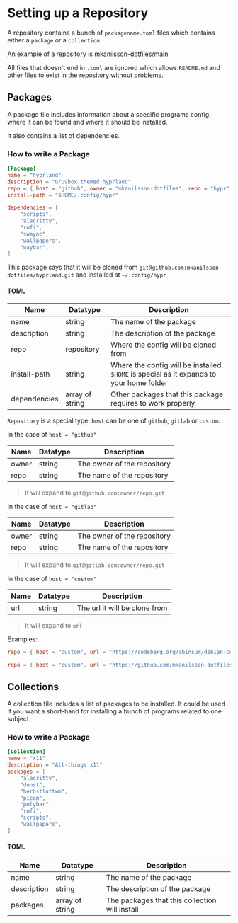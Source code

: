 # Setting up a Repository

A repository contains a bunch of `packagename.toml` files which contains either a `package` or a `collection`.

An example of a repository is [mkanilsson-dotfiles/main](https://github.com/mkanilsson-dotfiles/main)

All files that doesn't end in `.toml` are ignored which allows `README.md` and other files to exist in the repository without problems.

## Packages

A package file includes information about a specific programs config, where it can be found and where it should be installed.

It also contains a list of dependencies.

### How to write a Package

```toml
[Package]
name = "hyprland"
description = "Gruvbox themed hyprland"
repo = { host = "github", owner = "mkanilsson-dotfiles", repo = "hypr" }
install-path = "$HOME/.config/hypr"

dependencies = [
    "scripts",
    "alacritty",
    "rofi",
    "swaync",
    "wallpapers",
    "waybar",
]
```

This package says that it will be cloned from `git@github.com:mkanilsson-dotfiles/hyprland.git` and installed at `~/.config/hypr`

#### TOML

| Name         | Datatype        | Description                                                                              |
|--------------|-----------------|------------------------------------------------------------------------------------------|
| name         | string          | The name of the package                                                                  |
| description  | string          | The description of the package                                                           |
| repo         | repository      | Where the config will be cloned from                                                     |
| install-path | string          | Where the config will be installed. `$HOME` is special as it expands to your home folder |
| dependencies | array of string | Other packages that this package requires to work properly                               |

`Repository` is a special type. `host` can be one of `github`, `gitlab` or `custom`.


In the case of `host = "github"`

| Name  | Datatype | Description                 |
|-------|----------|-----------------------------|
| owner | string   | The owner of the repository |
| repo  | string   | The name of the repository  |

> It will expand to `git@github.com:owner/repo.git`


In the case of `host = "gitlab"`

| Name  | Datatype | Description                 |
|-------|----------|-----------------------------|
| owner | string   | The owner of the repository |
| repo  | string   | The name of the repository  |

> It will expand to `git@gitlab.com:owner/repo.git`


In the case of `host = "custom"`

| Name | Datatype | Description                   |
|------|----------|-------------------------------|
| url  | string   | The url it will be clone from |

> It will expand to `url`

Examples:

```toml
repo = { host = "custom", url = "https://codeberg.org/abinsur/debian-conf" } # This will download it from `https://codeberg.org/abinsur/debian-conf`

repo = { host = "custom", url = "https://github.com/mkanilsson-dotfiles/hyprland" } # This will download it from `https://github.com/mkanilsson-dotfiles` (e.g. not via ssh)
```


## Collections

A collection file includes a list of packages to be installed. 
It could be used if you want a short-hand for installing a bunch of programs related to one subject.

### How to write a Package

```toml
[Collection]
name = "x11"
description = "All-things x11"
packages = [
    "alacritty",
    "dunst",
    "herbstluftwm",
    "picom",
    "polybar",
    "rofi",
    "scripts",
    "wallpapers",
]
```


#### TOML

| Name        | Datatype        | Description                                    |
|-------------|-----------------|------------------------------------------------|
| name        | string          | The name of the package                        |
| description | string          | The description of the package                 |
| packages    | array of string | The packages that this collection will install |

